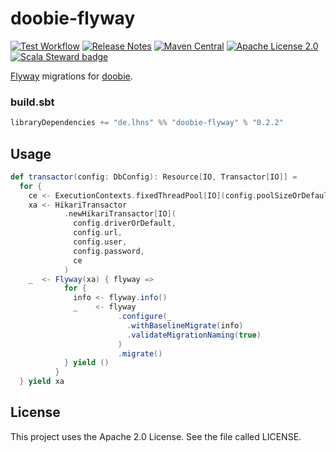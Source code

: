 # doobie-flyway
[![Test Workflow](https://github.com/lhns/doobie-flyway/workflows/test/badge.svg)](https://github.com/lhns/doobie-flyway/actions?query=workflow%3Atest)
[![Release Notes](https://img.shields.io/github/release/lhns/doobie-flyway.svg?maxAge=3600)](https://github.com/lhns/doobie-flyway/releases/latest)
[![Maven Central](https://img.shields.io/maven-central/v/de.lhns/doobie-flyway_2.13)](https://search.maven.org/artifact/de.lhns/doobie-flyway_2.13)
[![Apache License 2.0](https://img.shields.io/github/license/lhns/doobie-flyway.svg?maxAge=3600)](https://www.apache.org/licenses/LICENSE-2.0)
[![Scala Steward badge](https://img.shields.io/badge/Scala_Steward-helping-blue.svg?style=flat&logo=data:image/png;base64,iVBORw0KGgoAAAANSUhEUgAAAA4AAAAQCAMAAAARSr4IAAAAVFBMVEUAAACHjojlOy5NWlrKzcYRKjGFjIbp293YycuLa3pYY2LSqql4f3pCUFTgSjNodYRmcXUsPD/NTTbjRS+2jomhgnzNc223cGvZS0HaSD0XLjbaSjElhIr+AAAAAXRSTlMAQObYZgAAAHlJREFUCNdNyosOwyAIhWHAQS1Vt7a77/3fcxxdmv0xwmckutAR1nkm4ggbyEcg/wWmlGLDAA3oL50xi6fk5ffZ3E2E3QfZDCcCN2YtbEWZt+Drc6u6rlqv7Uk0LdKqqr5rk2UCRXOk0vmQKGfc94nOJyQjouF9H/wCc9gECEYfONoAAAAASUVORK5CYII=)](https://scala-steward.org)

[Flyway](https://flywaydb.org/) migrations for [doobie](https://github.com/tpolecat/doobie).

### build.sbt
```sbt
libraryDependencies += "de.lhns" %% "doobie-flyway" % "0.2.2"
```

## Usage
```scala
def transactor(config: DbConfig): Resource[IO, Transactor[IO]] =
  for {
    ce <- ExecutionContexts.fixedThreadPool[IO](config.poolSizeOrDefault)
    xa <- HikariTransactor
            .newHikariTransactor[IO](
              config.driverOrDefault,
              config.url,
              config.user,
              config.password,
              ce
            )
    _  <- Flyway(xa) { flyway =>
            for {
              info <- flyway.info()
              _    <- flyway
                        .configure(_
                          .withBaselineMigrate(info)
                          .validateMigrationNaming(true)
                        )
                        .migrate()
            } yield ()
          }
  } yield xa
```

## License
This project uses the Apache 2.0 License. See the file called LICENSE.
